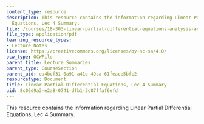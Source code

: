 ```yaml
---
content_type: resource
description: This resource contains the information regarding Linear Partial Differential
  Equations, Lec 4 Summary.
file: /courses/18-303-linear-partial-differential-equations-analysis-and-numerics-fall-2014/8c06d9a3e2a80741dfb13c87ffaf6efd_MIT18_303F14_Lecture4.pdf
file_type: application/pdf
learning_resource_types:
- Lecture Notes
license: https://creativecommons.org/licenses/by-nc-sa/4.0/
ocw_type: OCWFile
parent_title: Lecture Summaries
parent_type: CourseSection
parent_uid: ea4bcf31-0a91-a41e-49ca-61feace5bfc2
resourcetype: Document
title: Linear Partial Differential Equations, Lec 4 Summary
uid: 8c06d9a3-e2a8-0741-dfb1-3c87ffaf6efd
---
```

This resource contains the information regarding Linear Partial Differential Equations, Lec 4 Summary.
